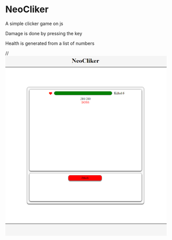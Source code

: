 # NeoCliker

A simple clicker game on js

Damage is done by pressing the key

Health is generated from a list of numbers

//![Image alt](https://github.com/NeonMurdered/NeoCliker/raw/main/NeoCliker/image/intro.png)
